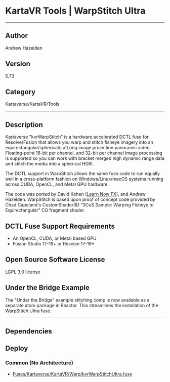 # KartaVR Tools | WarpStitch Ultra
___

## Author
Andrew Hazelden

## Version
5.73

## Category
Kartaverse/KartaVR/Tools

___

## Description
<p>Kartaverse "kvrWarpStitch" is a hardware accelerated DCTL fuse for Resolve/Fusion that allows you warp and stitch fisheye imagery into an equirectangular/spherical/LatLong image projection panoramic video. Floating-point 16-bit per channel, and 32-bit per channel image processing is supported so you can work with bracket merged high dynamic range data and stitch the media into a spherical HDRI.</p>

<p>The DCTL support in WarpStitch allows the same fuse code to run equally well in a cross-platform fashion on Windows/Linux/macOS systems running across CUDA, OpenCL, and Metal GPU hardware.</p>

<p>The code was ported by David Kohen (<a href="https://www.youtube.com/LearnNowFX">Learn Now FX</a>), and Andrew Hazelden. WarpStitch is based upon proof of concept code provided by Chad Capeland's CustomShader3D "3CuS Sample: Warping Fisheye to Equirectangular" CG fragment shader.</p>

<h2>DCTL Fuse Support Requirements</h2>

<ul>
	<li>An OpenCL, CUDA, or Metal based GPU</li>
	<li>Fusion Studio 17-19+ or Resolve 17-19+</li>
</ul>

<h2>Open Source Software License</h2>
<p>LGPL 3.0 license</p>

<h2>Under the Bridge Example</h2>
<p>The "Under the Bridge" example stitching comp is now available as a separate atom package in Reactor. This streamlines the installation of the WarpStitch Ultra fuse.</p>


___

## Dependencies

## Deploy

### Common (No Architecture)

<ul>
<li><a href="https://gitlab.com/WeSuckLess/Reactor/-/blob/master/Atoms/com.AndrewHazelden.KartaVR.Tools.WarpStitch/Fuses/Kartaverse/KartaVR/Warp/kvrWarpStitchUltra.fuse?ref_type=heads">Fuses/Kartaverse/KartaVR/Warp/kvrWarpStitchUltra.fuse</a></li>
</ul>
